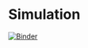 # Simulation

[![Binder](https://mybinder.org/badge_logo.svg)](https://mybinder.org/v2/gh/yahyatahix/Simulation/main)
